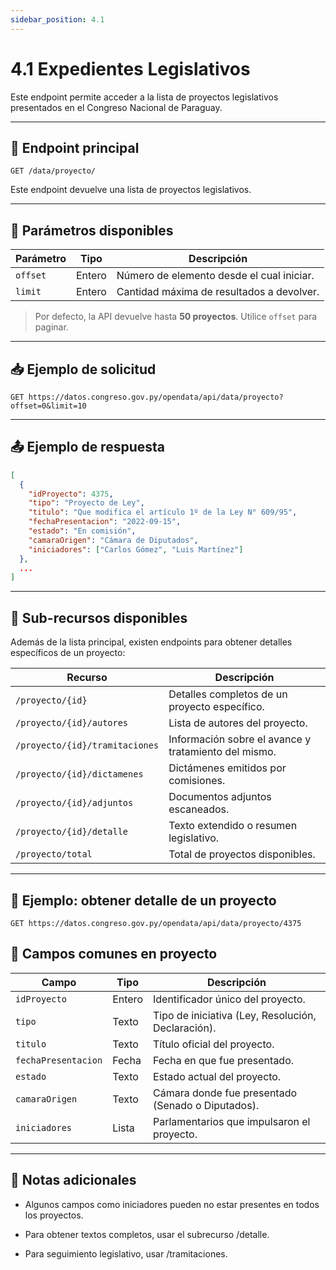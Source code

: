 ```yaml
---
sidebar_position: 4.1
---
```


# 4.1 Expedientes Legislativos

Este endpoint permite acceder a la lista de proyectos legislativos presentados en el Congreso Nacional de Paraguay.

---

## 📘 Endpoint principal

```
GET /data/proyecto/
```

Este endpoint devuelve una lista de proyectos legislativos.

---

## 🔎 Parámetros disponibles

| Parámetro | Tipo    | Descripción                                  |
|----------|---------|----------------------------------------------|
| `offset` | Entero  | Número de elemento desde el cual iniciar.    |
| `limit`  | Entero  | Cantidad máxima de resultados a devolver.    |

> Por defecto, la API devuelve hasta **50 proyectos**. Utilice `offset` para paginar.

---

## 📥 Ejemplo de solicitud
```
GET https://datos.congreso.gov.py/opendata/api/data/proyecto?offset=0&limit=10
```

---

## 📤 Ejemplo de respuesta

```json
[
  {
    "idProyecto": 4375,
    "tipo": "Proyecto de Ley",
    "titulo": "Que modifica el artículo 1º de la Ley N° 609/95",
    "fechaPresentacion": "2022-09-15",
    "estado": "En comisión",
    "camaraOrigen": "Cámara de Diputados",
    "iniciadores": ["Carlos Gómez", "Luis Martínez"]
  },
  ...
]
```

---

## 📂 Sub-recursos disponibles
Además de la lista principal, existen endpoints para obtener detalles específicos de un proyecto:

| Recurso                        | Descripción                                          |
| ------------------------------ | ---------------------------------------------------- |
| `/proyecto/{id}`               | Detalles completos de un proyecto específico.        |
| `/proyecto/{id}/autores`       | Lista de autores del proyecto.                       |
| `/proyecto/{id}/tramitaciones` | Información sobre el avance y tratamiento del mismo. |
| `/proyecto/{id}/dictamenes`    | Dictámenes emitidos por comisiones.                  |
| `/proyecto/{id}/adjuntos`      | Documentos adjuntos escaneados.                      |
| `/proyecto/{id}/detalle`       | Texto extendido o resumen legislativo.               |
| `/proyecto/total`              | Total de proyectos disponibles.                      |

---

## 📌 Ejemplo: obtener detalle de un proyecto

```
GET https://datos.congreso.gov.py/opendata/api/data/proyecto/4375
```

## 📝 Campos comunes en proyecto

| Campo               | Tipo   | Descripción                                        |
| ------------------- | ------ | -------------------------------------------------- |
| `idProyecto`        | Entero | Identificador único del proyecto.                  |
| `tipo`              | Texto  | Tipo de iniciativa (Ley, Resolución, Declaración). |
| `titulo`            | Texto  | Título oficial del proyecto.                       |
| `fechaPresentacion` | Fecha  | Fecha en que fue presentado.                       |
| `estado`            | Texto  | Estado actual del proyecto.                        |
| `camaraOrigen`      | Texto  | Cámara donde fue presentado (Senado o Diputados).  |
| `iniciadores`       | Lista  | Parlamentarios que impulsaron el proyecto.         |

---

## 🚨 Notas adicionales

- Algunos campos como iniciadores pueden no estar presentes en todos los proyectos.

- Para obtener textos completos, usar el subrecurso /detalle.

- Para seguimiento legislativo, usar /tramitaciones.


